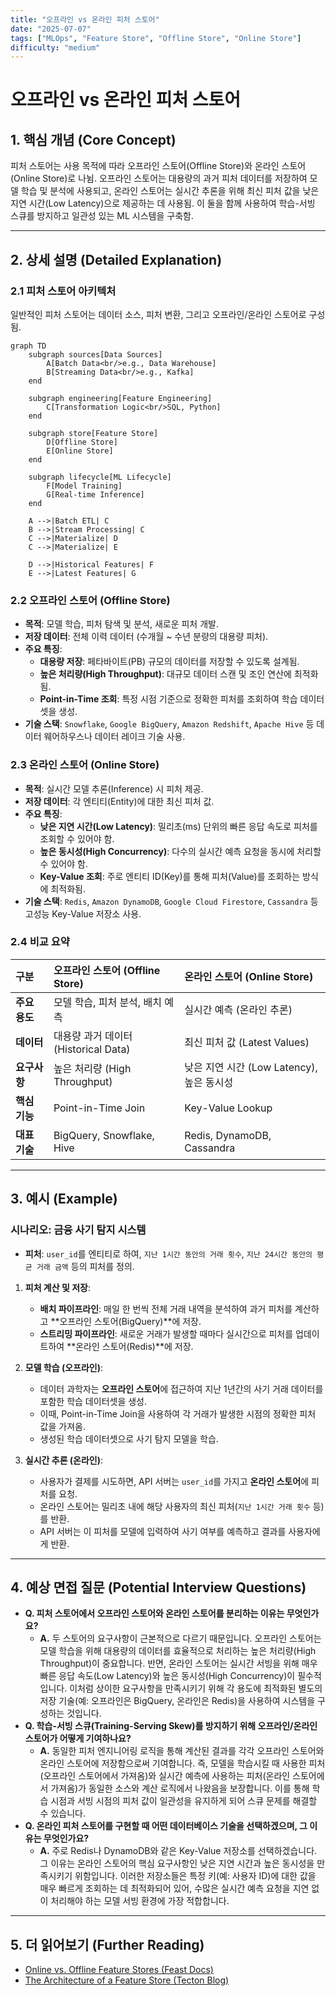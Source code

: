 ```yaml
---
title: "오프라인 vs 온라인 피처 스토어"
date: "2025-07-07"
tags: ["MLOps", "Feature Store", "Offline Store", "Online Store"]
difficulty: "medium"
---
```


# 오프라인 vs 온라인 피처 스토어

## 1. 핵심 개념 (Core Concept)

피처 스토어는 사용 목적에 따라 오프라인 스토어(Offline Store)와 온라인 스토어(Online Store)로 나뉨. 오프라인 스토어는 대용량의 과거 피처 데이터를 저장하여 모델 학습 및 분석에 사용되고, 온라인 스토어는 실시간 추론을 위해 최신 피처 값을 낮은 지연 시간(Low Latency)으로 제공하는 데 사용됨. 이 둘을 함께 사용하여 학습-서빙 스큐를 방지하고 일관성 있는 ML 시스템을 구축함.

---

## 2. 상세 설명 (Detailed Explanation)

### 2.1 피처 스토어 아키텍처

일반적인 피처 스토어는 데이터 소스, 피처 변환, 그리고 오프라인/온라인 스토어로 구성됨.

```mermaid
graph TD
    subgraph sources[Data Sources]
        A[Batch Data<br/>e.g., Data Warehouse]
        B[Streaming Data<br/>e.g., Kafka]
    end

    subgraph engineering[Feature Engineering]
        C[Transformation Logic<br/>SQL, Python]
    end

    subgraph store[Feature Store]
        D[Offline Store]
        E[Online Store]
    end

    subgraph lifecycle[ML Lifecycle]
        F[Model Training]
        G[Real-time Inference]
    end

    A -->|Batch ETL| C
    B -->|Stream Processing| C
    C -->|Materialize| D
    C -->|Materialize| E

    D -->|Historical Features| F
    E -->|Latest Features| G
```

### 2.2 오프라인 스토어 (Offline Store)

*   **목적**: 모델 학습, 피처 탐색 및 분석, 새로운 피처 개발.
*   **저장 데이터**: 전체 이력 데이터 (수개월 ~ 수년 분량의 대용량 피처).
*   **주요 특징**:
    *   **대용량 저장**: 페타바이트(PB) 규모의 데이터를 저장할 수 있도록 설계됨.
    *   **높은 처리량(High Throughput)**: 대규모 데이터 스캔 및 조인 연산에 최적화됨.
    *   **Point-in-Time 조회**: 특정 시점 기준으로 정확한 피처를 조회하여 학습 데이터셋을 생성.
*   **기술 스택**: `Snowflake`, `Google BigQuery`, `Amazon Redshift`, `Apache Hive` 등 데이터 웨어하우스나 데이터 레이크 기술 사용.

### 2.3 온라인 스토어 (Online Store)

*   **목적**: 실시간 모델 추론(Inference) 시 피처 제공.
*   **저장 데이터**: 각 엔티티(Entity)에 대한 최신 피처 값.
*   **주요 특징**:
    *   **낮은 지연 시간(Low Latency)**: 밀리초(ms) 단위의 빠른 응답 속도로 피처를 조회할 수 있어야 함.
    *   **높은 동시성(High Concurrency)**: 다수의 실시간 예측 요청을 동시에 처리할 수 있어야 함.
    *   **Key-Value 조회**: 주로 엔티티 ID(Key)를 통해 피처(Value)를 조회하는 방식에 최적화됨.
*   **기술 스택**: `Redis`, `Amazon DynamoDB`, `Google Cloud Firestore`, `Cassandra` 등 고성능 Key-Value 저장소 사용.

### 2.4 비교 요약

| 구분 | 오프라인 스토어 (Offline Store) | 온라인 스토어 (Online Store) |
| :--- | :--- | :--- |
| **주요 용도** | 모델 학습, 피처 분석, 배치 예측 | 실시간 예측 (온라인 추론) |
| **데이터** | 대용량 과거 데이터 (Historical Data) | 최신 피처 값 (Latest Values) |
| **요구사항** | 높은 처리량 (High Throughput) | 낮은 지연 시간 (Low Latency), 높은 동시성 |
| **핵심 기능** | Point-in-Time Join | Key-Value Lookup |
| **대표 기술** | BigQuery, Snowflake, Hive | Redis, DynamoDB, Cassandra |

---

## 3. 예시 (Example)

### 시나리오: 금융 사기 탐지 시스템

*   **피처**: `user_id`를 엔티티로 하여, `지난 1시간 동안의 거래 횟수`, `지난 24시간 동안의 평균 거래 금액` 등의 피처를 정의.

1.  **피처 계산 및 저장**:
    *   **배치 파이프라인**: 매일 한 번씩 전체 거래 내역을 분석하여 과거 피처를 계산하고 **오프라인 스토어(BigQuery)**에 저장.
    *   **스트리밍 파이프라인**: 새로운 거래가 발생할 때마다 실시간으로 피처를 업데이트하여 **온라인 스토어(Redis)**에 저장.

2.  **모델 학습 (오프라인)**:
    *   데이터 과학자는 **오프라인 스토어**에 접근하여 지난 1년간의 사기 거래 데이터를 포함한 학습 데이터셋을 생성.
    *   이때, Point-in-Time Join을 사용하여 각 거래가 발생한 시점의 정확한 피처 값을 가져옴.
    *   생성된 학습 데이터셋으로 사기 탐지 모델을 학습.

3.  **실시간 추론 (온라인)**:
    *   사용자가 결제를 시도하면, API 서버는 `user_id`를 가지고 **온라인 스토어**에 피처를 요청.
    *   온라인 스토어는 밀리초 내에 해당 사용자의 최신 피처(`지난 1시간 거래 횟수` 등)를 반환.
    *   API 서버는 이 피처를 모델에 입력하여 사기 여부를 예측하고 결과를 사용자에게 반환.

---

## 4. 예상 면접 질문 (Potential Interview Questions)

*   **Q. 피처 스토어에서 오프라인 스토어와 온라인 스토어를 분리하는 이유는 무엇인가요?**
    *   **A.** 두 스토어의 요구사항이 근본적으로 다르기 때문입니다. 오프라인 스토어는 모델 학습을 위해 대용량의 데이터를 효율적으로 처리하는 높은 처리량(High Throughput)이 중요합니다. 반면, 온라인 스토어는 실시간 서빙을 위해 매우 빠른 응답 속도(Low Latency)와 높은 동시성(High Concurrency)이 필수적입니다. 이처럼 상이한 요구사항을 만족시키기 위해 각 용도에 최적화된 별도의 저장 기술(예: 오프라인은 BigQuery, 온라인은 Redis)을 사용하여 시스템을 구성하는 것입니다.
*   **Q. 학습-서빙 스큐(Training-Serving Skew)를 방지하기 위해 오프라인/온라인 스토어가 어떻게 기여하나요?**
    *   **A.** 동일한 피처 엔지니어링 로직을 통해 계산된 결과를 각각 오프라인 스토어와 온라인 스토어에 저장함으로써 기여합니다. 즉, 모델을 학습시킬 때 사용한 피처(오프라인 스토어에서 가져옴)와 실시간 예측에 사용하는 피처(온라인 스토어에서 가져옴)가 동일한 소스와 계산 로직에서 나왔음을 보장합니다. 이를 통해 학습 시점과 서빙 시점의 피처 값이 일관성을 유지하게 되어 스큐 문제를 해결할 수 있습니다.
*   **Q. 온라인 피처 스토어를 구현할 때 어떤 데이터베이스 기술을 선택하겠으며, 그 이유는 무엇인가요?**
    *   **A.** 주로 Redis나 DynamoDB와 같은 Key-Value 저장소를 선택하겠습니다. 그 이유는 온라인 스토어의 핵심 요구사항인 낮은 지연 시간과 높은 동시성을 만족시키기 위함입니다. 이러한 저장소들은 특정 키(예: 사용자 ID)에 대한 값을 매우 빠르게 조회하는 데 최적화되어 있어, 수많은 실시간 예측 요청을 지연 없이 처리해야 하는 모델 서빙 환경에 가장 적합합니다.

---

## 5. 더 읽어보기 (Further Reading)

*   [Online vs. Offline Feature Stores (Feast Docs)](https://docs.feast.dev/getting-started/concepts/online-vs-offline)
*   [The Architecture of a Feature Store (Tecton Blog)](https://www.tecton.ai/blog/the-architecture-of-a-feature-store/)